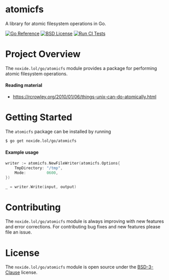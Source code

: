 atomicfs
========

A library for atomic filesystem operations in Go.

[![Go Reference](https://pkg.go.dev/badge/noxide.lol/go/atomicfs.svg)](https://pkg.go.dev/noxide.lol/go/atomicfs)
[![BSD License](https://img.shields.io/github/license/noxideproject/atomicfs?color=g&style=flat-square)](https://github.com/noxideproject/atomicfs/blob/main/LICENSE)
[![Run CI Tests](https://github.com/noxideproject/atomicfs/actions/workflows/ci.yaml/badge.svg)](https://github.com/noxideproject/atomicfs/actions/workflows/ci.yaml)

# Project Overview

The `noxide.lol/go/atomicfs` module provides a package for performing atomic
filesystem operations.

#### Reading material
- https://rcrowley.org/2010/01/06/things-unix-can-do-atomically.html

# Getting Started

The `atomicfs` package can be installed by running
```bash
$ go get noxide.lol/go/atomicfs
```

#### Example usage
```go
writer := atomicfs.NewFileWriter(atomicfs.Options{
    TmpDirectory: "/tmp",
    Mode:         0600,
})

_ = writer.Write(input, output)
```

# Contributing

The `noxide.lol/go/atomicfs` module is always improving with new features and
error corrections. For contributing bug fixes and new features please file an
issue.

# License

The `noxide.lol/go/atomicfs` module is open source under the [BSD-3-Clause](LICENSE)
license.
